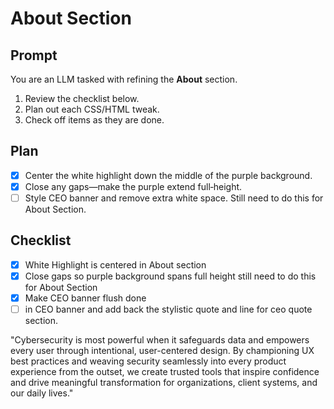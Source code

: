 <!-- file: 4_16_25_About.md -->

# About Section

## Prompt
You are an LLM tasked with refining the **About** section.  
1. Review the checklist below.  
2. Plan out each CSS/HTML tweak.  
3. Check off items as they are done.  

## Plan
- [x] Center the white highlight down the middle of the purple background.  
- [x] Close any gaps—make the purple extend full‑height.  
- [ ] Style CEO banner and remove extra white space.  Still need to do this for About Section. 

## Checklist
- [x] White Highlight is centered in About section  
- [x] Close gaps so purple background spans full height  still need to do this for About Section
- [x] Make CEO banner flush done  
- [ ] in CEO banner and add back the stylistic quote and line for ceo quote section.

"Cybersecurity is most powerful when it safeguards data and empowers every user through intentional, user-centered design. By championing UX best practices and weaving security seamlessly into every product experience from the outset, we create trusted tools that inspire confidence and drive meaningful transformation for organizations, client systems, and our daily lives."